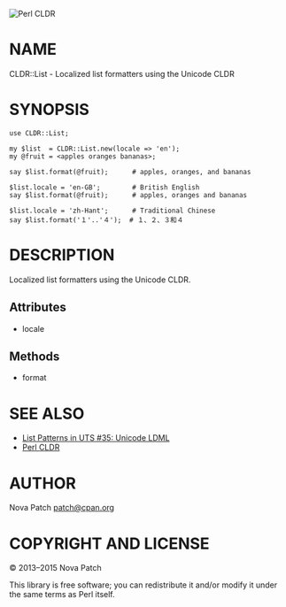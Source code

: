 ![Perl CLDR](https://www.gravatar.com/avatar/656f15a25eff4437f5a82e7c929f41dd?s=96)

# NAME

CLDR::List - Localized list formatters using the Unicode CLDR

# SYNOPSIS

    use CLDR::List;

    my $list  = CLDR::List.new(locale => 'en');
    my @fruit = <apples oranges bananas>;

    say $list.format(@fruit);      # apples, oranges, and bananas

    $list.locale = 'en-GB';        # British English
    say $list.format(@fruit);      # apples, oranges and bananas

    $list.locale = 'zh-Hant';      # Traditional Chinese
    say $list.format('１'..'４');  # １、２、３和４

# DESCRIPTION

Localized list formatters using the Unicode CLDR.

## Attributes

- locale

## Methods

- format

# SEE ALSO

- [List Patterns in UTS \#35: Unicode LDML](http://www.unicode.org/reports/tr35/tr35-general.html\#ListPatterns)
- [Perl CLDR](http://perl-cldr.github.io/)

# AUTHOR

Nova Patch <patch@cpan.org>

# COPYRIGHT AND LICENSE

© 2013–2015 Nova Patch

This library is free software; you can redistribute it and/or modify it under
the same terms as Perl itself.
